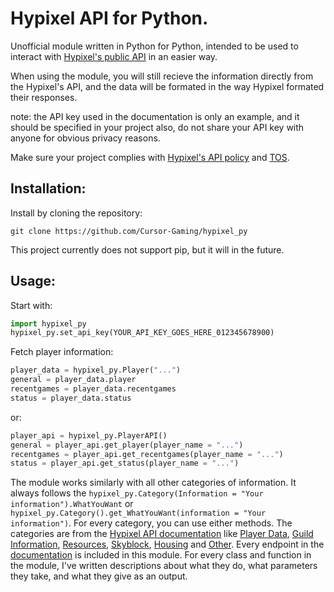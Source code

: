 # Hypixel API for Python.

Unofficial module written in Python for Python, intended to be used to interact with [Hypixel's public API](https://api.hypixel.net") in an easier way.

When using the module, you will still recieve the information directly from the Hypixel's API, and the data will be formated in the way Hypixel formated their responses.

note: the API key used in the documentation is only an example, and it should be specified in your project also, do not share your API key with anyone for obvious privacy reasons.

Make sure your project complies with [Hypixel's API policy](https://developers.hypixel.net/policies) and [TOS](https://hypixel.net/tos).

## Installation:

Install by cloning the repository:
```
git clone https://github.com/Cursor-Gaming/hypixel_py
```
This project currently does not support pip, but it will in the future.

## Usage:

Start with:

```python
import hypixel_py
hypixel_py.set_api_key(YOUR_API_KEY_GOES_HERE_012345678900)
```

Fetch player information:

```python
player_data = hypixel_py.Player("...")
general = player_data.player
recentgames = player_data.recentgames
status = player_data.status
```
or:
```python
player_api = hypixel_py.PlayerAPI()
general = player_api.get_player(player_name = "...")
recentgames = player_api.get_recentgames(player_name = "...")
status = player_api.get_status(player_name = "...")
```

The module works similarly with all other categories of information.
It always follows the ``hypixel_py.Category(Information = "Your information").WhatYouWant`` or ``hypixel_py.Category().get_WhatYouWant(information = "Your information")``.
For every category, you can use either methods. The categories are from the [Hypixel API documentation](https://api.hypixel.net) like [Player Data](https://api.hypixel.net/#tag/Player-Data), [Guild Information](https://api.hypixel.net/#tag/Player-Data/paths/~1v2~1guild/get),
[Resources](https://api.hypixel.net/#tag/Resources), [Skyblock](https://api.hypixel.net/#tag/SkyBlock), [Housing](https://api.hypixel.net/#tag/Housing) and [Other](https://api.hypixel.net/#tag/Other). Every endpoint in the [documentation](https://api.hypixel.net) is included
in this module.
For every class and function in the module, I've written descriptions about what they do, what parameters they take,
and what they give as an output.
